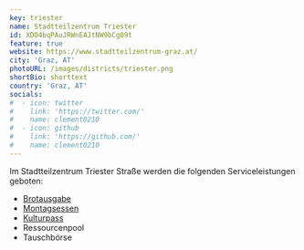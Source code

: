 ```yaml
---
key: triester
name: Stadtteilzentrum Triester
id: XDO4bqPAuJRWnEAJtNW9bCg09t
feature: true
website: https://www.stadtteilzentrum-graz.at/
city: 'Graz, AT'
photoURL: /images/districts/triester.png
shortBio: shorttext
country: 'Graz, AT'
socials:
#  - icon: twitter
#    link: 'https://twitter.com/'
#    name: clement0210
#  - icon: github
#    link: 'https://github.com/'
#    name: clement0210
---
```

Im Stadtteilzentrum Triester Straße werden die folgenden Serviceleistungen geboten:
* [Brotausgabe](https://www.stadtteilzentrum-graz.at/stadtteilzentrum/servicleistungen/brotausgabe/)
* [Montagsessen](https://www.stadtteilzentrum-graz.at/stadtteilzentrum/servicleistungen/montagsessen/)
* [Kulturpass](https://www.stadtteilzentrum-graz.at/stadtteilzentrum/servicleistungen/kulturpass/)
* Ressourcenpool
* Tauschbörse

